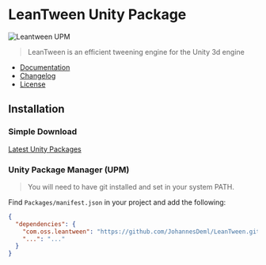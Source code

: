 # LeanTween Unity Package

![Leantween UPM](https://repository-images.githubusercontent.com/108003426/f2531b80-04a1-11ea-8f7e-21ead711a42f)
> LeanTween is an efficient tweening engine for the Unity 3d engine

* [Documentation](http://dentedpixel.com/LeanTweenDocumentation/classes/LeanTween.html)
* [Changelog](./CHANGELOG.md)
* [License](./LICENSE.md)

## Installation

### Simple Download
[Latest Unity Packages](../../releases/latest)

### Unity Package Manager (UPM)

> You will need to have git installed and set in your system PATH.

Find `Packages/manifest.json` in your project and add the following:
```json
{
  "dependencies": {
    "com.oss.leantween": "https://github.com/JohannesDeml/LeanTween.git#2.50.3",
    "...": "..."
  }
}
```

